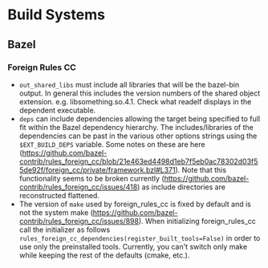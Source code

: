 # Build Systems

## Bazel

### Foreign Rules CC

- `out_shared_libs` must include all libraries that will be the bazel-bin output. In general this includes the version numbers of the shared object extension. e.g. libsomething.so.4.1. Check what readelf displays in the dependent executable.
- `deps` can include dependencies allowing the target being specified to full fit within the Bazel dependency hierarchy. The includes/libraries of the dependencies can be past in the various other options strings using the `$EXT_BUILD_DEPS` variable. Some notes on these are here (https://github.com/bazel-contrib/rules_foreign_cc/blob/21e463ed4498d1eb7f5eb0ac78302d03f55de92f/foreign_cc/private/framework.bzl#L371). Note that this functionality seems to be broken currently (https://github.com/bazel-contrib/rules_foreign_cc/issues/418) as include directories are reconstructed flattened.
- The version of `make` used by foreign_rules_cc is fixed by default and is not the system make (https://github.com/bazel-contrib/rules_foreign_cc/issues/898). When initializing foreign_rules_cc call the initializer as follows `rules_foreign_cc_dependencies(register_built_tools=False)` in order to use only the preinstalled tools. Currently, you can't switch only make while keeping the rest of the defaults (cmake, etc.).
